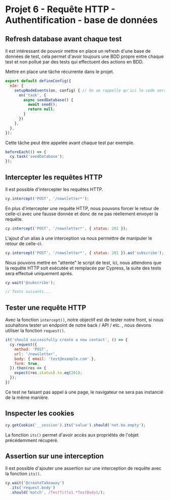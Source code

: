 # Projet 6 - Requête HTTP - Authentification - base de données

## Refresh database avant chaque test

Il est intéressant de pouvoir mettre en place un refresh d'une base de données de test, cela permet d'avoir toujours une BDD propre entre chaque test et non pollué par des tests qui effectuent des actions en BDD.

Mettre en place une tâche récurrente dans le projet.

```js
export default defineConfig({
  e2e: {
    setupNodeEvents(on, config) { // On se rappelle qu'ici le code sera exécuté côté machine et non plus dans le navigateur.
      on('task', {
        async seedDatabase() {
          await seed();
          return null;
        }
      })
    },
  },
});
```

Cette tâche peut être appelée avant chaque test par exemple.

```js
beforeEach(() => {
  cy.task('seedDatabase');
});
```

## Intercepter les requêtes HTTP

Il est possible d'intercepter les requêtes HTTP.

```js
cy.intercept('POST', '/newsletter*');
```

En plus d'intercepter une requête HTTP, nous pouvons forcer le retour de celle-ci avec une fausse donnée et donc de ne pas réellement envoyer la requête.

```js
cy.intercept('POST', '/newsletter*', { status: 201 });
```

L'ajout d'un alias à une interception va nous permettre de manipuler le retour de celle-ci.

```js
cy.intercept('POST', '/newsletter*', { status: 201 }).as('subscribe');
```

Nous pouvons mettre en "attente" le script de test, ici, nous attendons que la requête HTTP soit exécutée et remplacée par Cypress, la suite des tests sera effectué uniquement après.

```js
cy.wait('@subscribe');

// Tests suivants...
```

## Tester une requête HTTP

Avec la fonction `intercept()`, notre objectif est de tester notre front, si nous souhaitons tester un endpoint de notre back / API / etc. , nous devons utiliser la fonction `request()`.

```js
it('should successfully create a new contact', () => {
  cy.request({
    method: 'POST',
    url: '/newsletter',
    body: { email: 'test@example.com' },
    form: true,
  }).then(res => {
    expect(res.status).to.eq(201);
  });
})
```

Ce test ne faisant pas appel à une page, le navigateur ne sera pas instancié de la même manière.

## Inspecter les cookies

```js
cy.getCookie('__session').its('value').should('not.be.empty');
```

La fonction `its()` permet d'avoir accès aux propriétés de l'objet précédemment récupéré.

## Assertion sur une interception

Il est possible d'ajouter une assertion sur une interception de requête avec la fonction `its()`.

```js
cy.wait('@createTakeaway')
  .its('request.body')
  .should('match', /TestTitle1.*TestBody1/);
```
